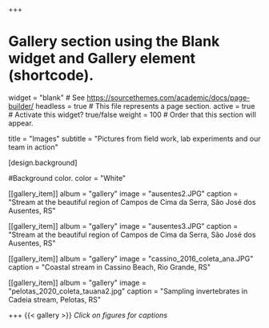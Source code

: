
+++
# Gallery section using the Blank widget and Gallery element (shortcode).
widget = "blank"  # See https://sourcethemes.com/academic/docs/page-builder/
headless = true  # This file represents a page section.
active = true  # Activate this widget? true/false
weight = 100  # Order that this section will appear.

title = "Images"
subtitle = "Pictures from field work, lab experiments and our team in action"


[design.background]

#Background color.
color = "White"

[[gallery_item]] 
album = "gallery" 
image = "ausentes2.JPG" 
caption = "Stream at the beautiful region of Campos de Cima da Serra, São José dos Ausentes, RS"

[[gallery_item]] 
album = "gallery" 
image = "ausentes3.JPG" 
caption = "Stream at the beautiful region of Campos de Cima da Serra, São José dos Ausentes, RS"

[[gallery_item]] 
album = "gallery" 
image = "cassino_2016_coleta_ana.JPG" 
caption = "Coastal stream in Cassino Beach, Rio Grande, RS"

[[gallery_item]] 
album = "gallery" 
image = "pelotas_2020_coleta_tauana2.jpg" 
caption = "Sampling invertebrates in Cadeia stream, Pelotas, RS"

+++
{{< gallery >}}
*Click on figures for captions*

